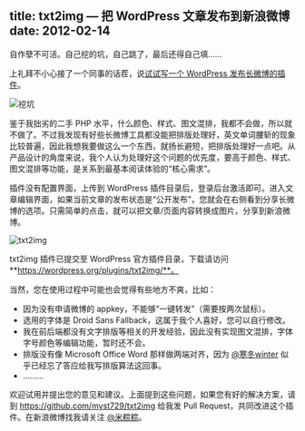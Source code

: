 title: txt2img — 把 WordPress 文章发布到新浪微博
date: 2012-02-14
---
自作孽不可活。自己挖的坑，自己跳了，最后还得自己填……

上礼拜不小心接了一个同事的话茬，说[试试写一个 WordPress 发布长微博的插件](http://weibo.com/1408056531/y4d0TzGWX)。

![挖坑](https://myst729.github.io/blog-images/2012/11/txt2img-hole.png)

鉴于我拙劣的二手 PHP 水平，什么颜色、样式、图文混排，我都不会做，所以就不做了。不过我发现有好些长微博工具都没能把排版处理好，英文单词腰斩的现象比较普遍，因此我想我要做这么一个东西，就扬长避短，把排版处理好一点吧。从产品设计的角度来说，我个人认为处理好这个问题的优先度，要高于颜色、样式、图文混排等功能，是关系到最基本阅读体验的“核心需求”。

插件没有配置界面，上传到 WordPress 插件目录后，登录后台激活即可。进入文章编辑界面，如果当前文章的发布状态是“公开发布”，您就会在右侧看到分享长微博的选项。只需简单的点击，就可以把文章/页面内容转换成图片，分享到新浪微博。

![txt2img](https://myst729.github.io/blog-images/2012/02/wp-txt2img.png)

txt2img 插件已提交至 WordPress 官方插件目录<!-- more -->，下载请访问 **https://wordpress.org/plugins/txt2img/**。

当然，您在使用过程中可能也会觉得有些地方不爽，比如：

+ 因为没有申请微博的 appkey，不能够“一键转发”（需要按两次鼠标）。
+ 选用的字体是 Droid Sans Fallback，这属于我个人喜好，您可以自行修改。
+ 我在前后端都没有文字排版等相关的开发经验，因此没有实现图文混排，字体字号颜色等编辑功能，暂时还不会。
+ 排版没有像 Microsoft Office Word 那样做两端对齐，因为 [@寒冬winter](http://weibo.com/wintercn) 似乎已经忘了答应给我写排版算法这回事。
+ ………

欢迎试用并提出您的意见和建议。上面提到这些问题，如果您有好的解决方案，请到 https://github.com/myst729/txt2img 给我发 Pull Request，共同改进这个插件。在新浪微博找我请关注 [@米粽粽](http://weibo.com/myst729)。